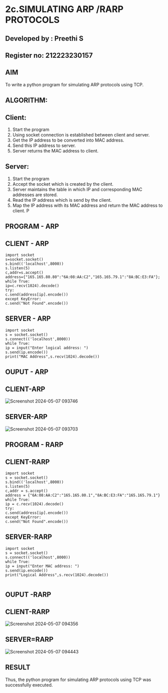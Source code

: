 # 2c.SIMULATING ARP /RARP PROTOCOLS

## Developed by : Preethi S
## Register no: 212223230157

## AIM
To write a python program for simulating ARP protocols using TCP.
## ALGORITHM:
## Client:
1. Start the program
2. Using socket connection is established between client and server.
3. Get the IP address to be converted into MAC address.
4. Send this IP address to server.
5. Server returns the MAC address to client.
## Server:
1. Start the program
2. Accept the socket which is created by the client.
3. Server maintains the table in which IP and corresponding MAC addresses are
stored.
4. Read the IP address which is send by the client.
5. Map the IP address with its MAC address and return the MAC address to client.
P
## PROGRAM - ARP
## CLIENT - ARP
```
import socket
s=socket.socket()
s.bind(('localhost',8000))
s.listen(5)
c,addr=s.accept()
address={"165.165.80.80":"6A:08:AA:C2","165.165.79.1":"8A:BC:E3:FA"}; while True:
ip=c.recv(1024).decode()
try:
c.send(address[ip].encode())
except KeyError:
c.send("Not Found".encode())
```
## SERVER - ARP
```
import socket
s = socket.socket()
s.connect(('localhost',8000))
while True:
ip = input("Enter logical address: ")
s.send(ip.encode())
print("MAC Address",s.recv(1024).decode())

```
## OUPUT - ARP
## CLIENT-ARP
![Screenshot 2024-05-07 093746](https://github.com/PreethiS647/2c.ARP_RARP_PROTOCOLS/assets/147313372/d8371570-a801-459b-9500-5977c94fd6cf)

## SERVER-ARP
![Screenshot 2024-05-07 093703](https://github.com/PreethiS647/2c.ARP_RARP_PROTOCOLS/assets/147313372/a25934ad-1cf1-4b0c-b35f-2b728a2306f3)


## PROGRAM - RARP
## CLIENT-RARP
```
import socket
s = socket.socket()
s.bind(('localhost',8000))
s.listen(5)
c,addr = s.accept()
address = {"6A:08:AA:C2":"165.165.80.1","8A:BC:E3:FA":"165.165.79.1"}
while True:
ip = c.recv(1024).decode()
try:
c.send(address[ip].encode())
except KeyError:
c.send("Not Found".encode())
```
## SERVER-RARP
```
import socket
s = socket.socket()
s.connect(('localhost',8000))
while True:
ip = input("Enter MAC address: ")
s.send(ip.encode())
print("Logical Address",s.recv(1024).decode())


```
## OUPUT -RARP
## CLIENT-RARP

![Screenshot 2024-05-07 094356](https://github.com/PreethiS647/2c.ARP_RARP_PROTOCOLS/assets/147313372/d88fd283-2bb6-4b60-a6da-4958a7a6d94c)

## SERVER=RARP

![Screenshot 2024-05-07 094443](https://github.com/PreethiS647/2c.ARP_RARP_PROTOCOLS/assets/147313372/e7c51d5b-870d-411a-bae4-15dfa45a27af)

## RESULT
Thus, the python program for simulating ARP protocols using TCP was successfully 
executed.
